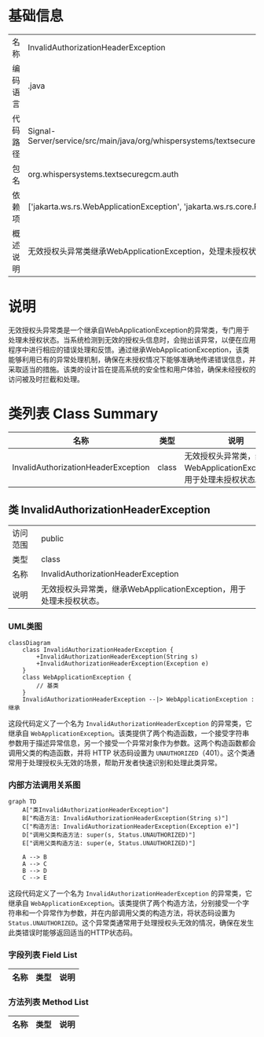 # 基础信息

|      |      |
|------|------|
| 名称 | InvalidAuthorizationHeaderException |
| 编码语言 | .java |
| 代码路径 | Signal-Server/service/src/main/java/org/whispersystems/textsecuregcm/auth/InvalidAuthorizationHeaderException.java |
| 包名 | org.whispersystems.textsecuregcm.auth |
| 依赖项 | ['jakarta.ws.rs.WebApplicationException', 'jakarta.ws.rs.core.Response.Status'] |
| 概述说明 | 无效授权头异常类继承WebApplicationException，处理未授权状态。 |

# 说明

无效授权头异常类是一个继承自WebApplicationException的异常类，专门用于处理未授权状态。当系统检测到无效的授权头信息时，会抛出该异常，以便在应用程序中进行相应的错误处理和反馈。通过继承WebApplicationException，该类能够利用已有的异常处理机制，确保在未授权情况下能够准确地传递错误信息，并采取适当的措施。该类的设计旨在提高系统的安全性和用户体验，确保未经授权的访问被及时拦截和处理。

# 类列表 Class Summary

| 名称   | 类型  | 说明 |
|-------|------|-------------|
| InvalidAuthorizationHeaderException | class | 无效授权头异常类，继承WebApplicationException，用于处理未授权状态。 |



## 类 InvalidAuthorizationHeaderException

|      |      |
|------|------|
| 访问范围 | public |
| 类型 | class |
| 名称 | InvalidAuthorizationHeaderException |
| 说明 | 无效授权头异常类，继承WebApplicationException，用于处理未授权状态。 |


### UML类图

```mermaid
classDiagram
    class InvalidAuthorizationHeaderException {
        +InvalidAuthorizationHeaderException(String s)
        +InvalidAuthorizationHeaderException(Exception e)
    }
    class WebApplicationException {
        // 基类
    }
    InvalidAuthorizationHeaderException --|> WebApplicationException : 继承
```

这段代码定义了一个名为 `InvalidAuthorizationHeaderException` 的异常类，它继承自 `WebApplicationException`。该类提供了两个构造函数，一个接受字符串参数用于描述异常信息，另一个接受一个异常对象作为参数。这两个构造函数都会调用父类的构造函数，并将 HTTP 状态码设置为 `UNAUTHORIZED`（401）。这个类通常用于处理授权头无效的场景，帮助开发者快速识别和处理此类异常。


### 内部方法调用关系图

```mermaid
graph TD
    A["类InvalidAuthorizationHeaderException"]
    B["构造方法: InvalidAuthorizationHeaderException(String s)"]
    C["构造方法: InvalidAuthorizationHeaderException(Exception e)"]
    D["调用父类构造方法: super(s, Status.UNAUTHORIZED)"]
    E["调用父类构造方法: super(e, Status.UNAUTHORIZED)"]

    A --> B
    A --> C
    B --> D
    C --> E
```

这段代码定义了一个名为 `InvalidAuthorizationHeaderException` 的异常类，它继承自 `WebApplicationException`。该类提供了两个构造方法，分别接受一个字符串和一个异常作为参数，并在内部调用父类的构造方法，将状态码设置为 `Status.UNAUTHORIZED`。这个异常类通常用于处理授权头无效的情况，确保在发生此类错误时能够返回适当的HTTP状态码。

### 字段列表 Field List

| 名称  | 类型  | 说明 |
|-------|-------|------|

### 方法列表 Method List

| 名称  | 类型  | 说明 |
|-------|-------|------|




